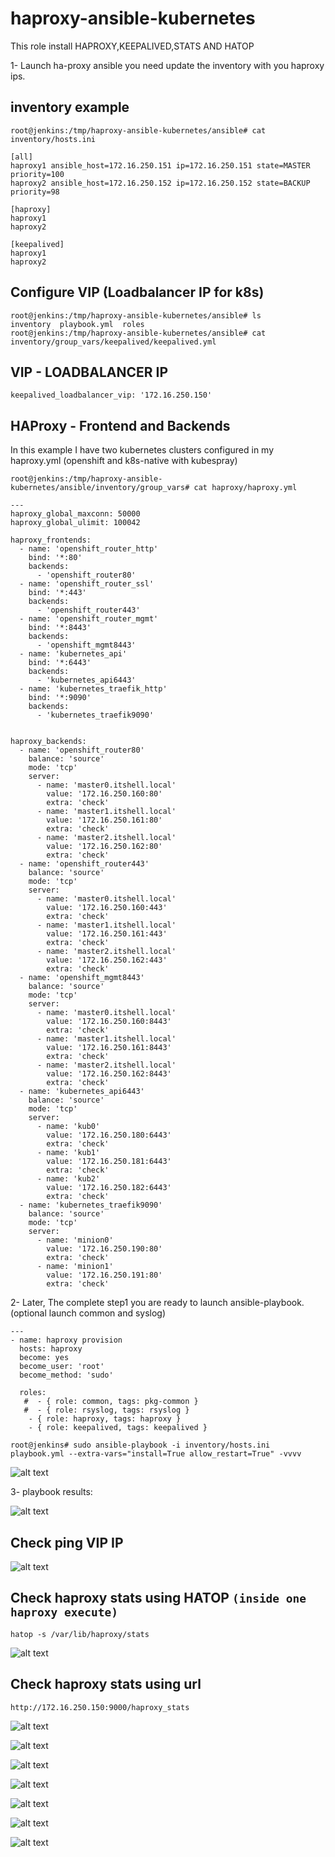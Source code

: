 # haproxy-ansible-kubernetes
This role install HAPROXY,KEEPALIVED,STATS AND HATOP

1- Launch ha-proxy ansible you need update the inventory with you haproxy ips.

## inventory example
```
root@jenkins:/tmp/haproxy-ansible-kubernetes/ansible# cat inventory/hosts.ini
```

```
[all]
haproxy1 ansible_host=172.16.250.151 ip=172.16.250.151 state=MASTER priority=100
haproxy2 ansible_host=172.16.250.152 ip=172.16.250.152 state=BACKUP priority=98

[haproxy]
haproxy1
haproxy2

[keepalived]
haproxy1
haproxy2
```
## Configure VIP (Loadbalancer IP for k8s) 
```
root@jenkins:/tmp/haproxy-ansible-kubernetes/ansible# ls
inventory  playbook.yml  roles
root@jenkins:/tmp/haproxy-ansible-kubernetes/ansible# cat inventory/group_vars/keepalived/keepalived.yml
```

## VIP - LOADBALANCER IP
```
keepalived_loadbalancer_vip: '172.16.250.150'
```

## HAProxy - Frontend and Backends 
In this example I have two kubernetes clusters configured in my haproxy.yml (openshift and k8s-native with kubespray)
```
root@jenkins:/tmp/haproxy-ansible-kubernetes/ansible/inventory/group_vars# cat haproxy/haproxy.yml
```
```
---
haproxy_global_maxconn: 50000
haproxy_global_ulimit: 100042

haproxy_frontends:
  - name: 'openshift_router_http'
    bind: '*:80'
    backends:
      - 'openshift_router80'
  - name: 'openshift_router_ssl'
    bind: '*:443'
    backends:
      - 'openshift_router443'
  - name: 'openshift_router_mgmt'
    bind: '*:8443'
    backends:
      - 'openshift_mgmt8443'
  - name: 'kubernetes_api'
    bind: '*:6443'
    backends:
      - 'kubernetes_api6443'
  - name: 'kubernetes_traefik_http'
    bind: '*:9090'
    backends:
      - 'kubernetes_traefik9090'


haproxy_backends:
  - name: 'openshift_router80'
    balance: 'source'
    mode: 'tcp'
    server:
      - name: 'master0.itshell.local'
        value: '172.16.250.160:80'
        extra: 'check'
      - name: 'master1.itshell.local'
        value: '172.16.250.161:80'
        extra: 'check'
      - name: 'master2.itshell.local'
        value: '172.16.250.162:80'
        extra: 'check'
  - name: 'openshift_router443'
    balance: 'source'
    mode: 'tcp'
    server:
      - name: 'master0.itshell.local'
        value: '172.16.250.160:443'
        extra: 'check'
      - name: 'master1.itshell.local'
        value: '172.16.250.161:443'
        extra: 'check'
      - name: 'master2.itshell.local'
        value: '172.16.250.162:443'
        extra: 'check'
  - name: 'openshift_mgmt8443'
    balance: 'source'
    mode: 'tcp'
    server:
      - name: 'master0.itshell.local'
        value: '172.16.250.160:8443'
        extra: 'check'
      - name: 'master1.itshell.local'
        value: '172.16.250.161:8443'
        extra: 'check'
      - name: 'master2.itshell.local'
        value: '172.16.250.162:8443'
        extra: 'check'
  - name: 'kubernetes_api6443'
    balance: 'source'
    mode: 'tcp'
    server:
      - name: 'kub0'
        value: '172.16.250.180:6443'
        extra: 'check'
      - name: 'kub1'
        value: '172.16.250.181:6443'
        extra: 'check'
      - name: 'kub2'
        value: '172.16.250.182:6443'
        extra: 'check'
  - name: 'kubernetes_traefik9090'
    balance: 'source'
    mode: 'tcp'
    server:
      - name: 'minion0'
        value: '172.16.250.190:80'
        extra: 'check'
      - name: 'minion1'
        value: '172.16.250.191:80'
        extra: 'check'
```

2- Later, The complete step1 you are ready to launch ansible-playbook.(optional launch common and syslog)
```
---
- name: haproxy provision
  hosts: haproxy
  become: yes
  become_user: 'root'
  become_method: 'sudo'

  roles:
   #  - { role: common, tags: pkg-common }
   #  - { role: rsyslog, tags: rsyslog }
    - { role: haproxy, tags: haproxy } 
    - { role: keepalived, tags: keepalived }
```

```
root@jenkins# sudo ansible-playbook -i inventory/hosts.ini playbook.yml --extra-vars="install=True allow_restart=True" -vvvv
```
![alt text](https://raw.githubusercontent.com/nightmareze1/haproxy-ansible-kubernetes/master/img/1.png)

3- playbook results:

![alt text](https://raw.githubusercontent.com/nightmareze1/haproxy-ansible-kubernetes/master/img/2.png)

## Check ping VIP IP

![alt text](https://raw.githubusercontent.com/nightmareze1/haproxy-ansible-kubernetes/master/img/3.png)

## Check haproxy stats using HATOP ```(inside one haproxy execute)```
```
hatop -s /var/lib/haproxy/stats
```
![alt text](https://raw.githubusercontent.com/nightmareze1/haproxy-ansible-kubernetes/master/img/4.png)

## Check haproxy stats using url 

```http://172.16.250.150:9000/haproxy_stats```

![alt text](https://raw.githubusercontent.com/nightmareze1/haproxy-ansible-kubernetes/master/img/5.png)

![alt text](https://raw.githubusercontent.com/nightmareze1/haproxy-ansible-kubernetes/master/img/7.png)

![alt text](https://raw.githubusercontent.com/nightmareze1/haproxy-ansible-kubernetes/master/img/8.png)

![alt text](https://raw.githubusercontent.com/nightmareze1/haproxy-ansible-kubernetes/master/img/9.png)

![alt text](https://raw.githubusercontent.com/nightmareze1/haproxy-ansible-kubernetes/master/img/10.png)

![alt text](https://raw.githubusercontent.com/nightmareze1/haproxy-ansible-kubernetes/master/img/11.png)

![alt text](https://raw.githubusercontent.com/nightmareze1/haproxy-ansible-kubernetes/master/img/12.png)





